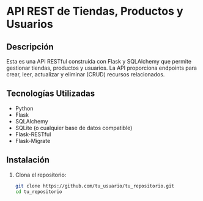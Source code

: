 # API REST de Tiendas, Productos y Usuarios

## Descripción

Esta es una API RESTful construida con Flask y SQLAlchemy que permite gestionar tiendas, productos y usuarios. La API proporciona endpoints para crear, leer, actualizar y eliminar (CRUD) recursos relacionados.

## Tecnologías Utilizadas

- Python
- Flask
- SQLAlchemy
- SQLite (o cualquier base de datos compatible)
- Flask-RESTful
- Flask-Migrate

## Instalación

1. Clona el repositorio:

   ```bash
   git clone https://github.com/tu_usuario/tu_repositorio.git
   cd tu_repositorio
